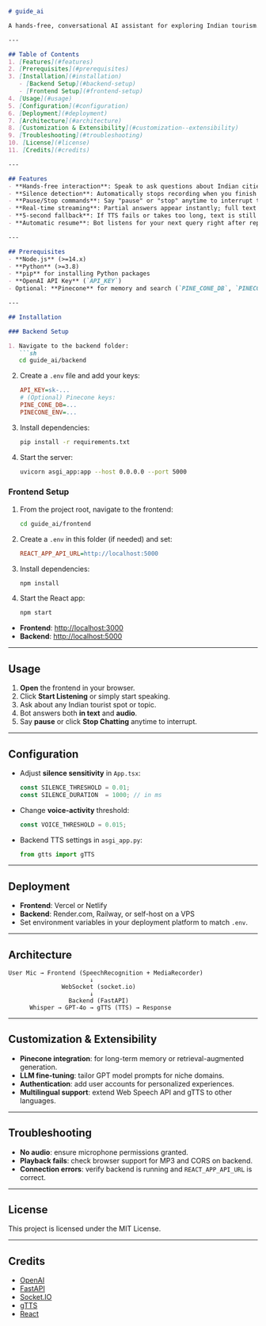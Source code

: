 ````markdown
# guide_ai

A hands-free, conversational AI assistant for exploring Indian tourism. Speak your questions—no buttons required—and get instant, spoken, and written answers.

---

## Table of Contents
1. [Features](#features)
2. [Prerequisites](#prerequisites)
3. [Installation](#installation)
   - [Backend Setup](#backend-setup)
   - [Frontend Setup](#frontend-setup)
4. [Usage](#usage)
5. [Configuration](#configuration)
6. [Deployment](#deployment)
7. [Architecture](#architecture)
8. [Customization & Extensibility](#customization--extensibility)
9. [Troubleshooting](#troubleshooting)
10. [License](#license)
11. [Credits](#credits)

---

## Features
- **Hands-free interaction**: Speak to ask questions about Indian cities, monuments, cuisine, culture, and more.
- **Silence detection**: Automatically stops recording when you finish speaking.
- **Pause/Stop commands**: Say "pause" or "stop" anytime to interrupt the response.
- **Real-time streaming**: Partial answers appear instantly; full text and audio delivered seamlessly.
- **5-second fallback**: If TTS fails or takes too long, text is still displayed.
- **Automatic resume**: Bot listens for your next query right after replying.

---

## Prerequisites
- **Node.js** (>=14.x)
- **Python** (>=3.8)
- **pip** for installing Python packages
- **OpenAI API Key** (`API_KEY`)
- Optional: **Pinecone** for memory and search (`PINE_CONE_DB`, `PINECONE_ENV`)

---

## Installation

### Backend Setup

1. Navigate to the backend folder:
   ```sh
   cd guide_ai/backend
````

2. Create a `.env` file and add your keys:

   ```ini
   API_KEY=sk-...
   # (Optional) Pinecone keys:
   PINE_CONE_DB=...
   PINECONE_ENV=...
   ```
3. Install dependencies:

   ```sh
   pip install -r requirements.txt
   ```
4. Start the server:

   ```sh
   uvicorn asgi_app:app --host 0.0.0.0 --port 5000
   ```

### Frontend Setup

1. From the project root, navigate to the frontend:

   ```sh
   cd guide_ai/frontend
   ```
2. Create a `.env` in this folder (if needed) and set:

   ```ini
   REACT_APP_API_URL=http://localhost:5000
   ```
3. Install dependencies:

   ```sh
   npm install
   ```
4. Start the React app:

   ```sh
   npm start
   ```

* **Frontend**: [http://localhost:3000](http://localhost:3000)
* **Backend**:  [http://localhost:5000](http://localhost:5000)

---

## Usage

1. **Open** the frontend in your browser.
2. Click **Start Listening** or simply start speaking.
3. Ask about any Indian tourist spot or topic.
4. Bot answers both **in text** and **audio**.
5. Say **pause** or click **Stop Chatting** anytime to interrupt.

---

## Configuration

* Adjust **silence sensitivity** in `App.tsx`:

  ```ts
  const SILENCE_THRESHOLD = 0.01;
  const SILENCE_DURATION  = 1000; // in ms
  ```
* Change **voice-activity** threshold:

  ```ts
  const VOICE_THRESHOLD = 0.015;
  ```
* Backend TTS settings in `asgi_app.py`:

  ```python
  from gtts import gTTS
  ```

---

## Deployment

* **Frontend**: Vercel or Netlify
* **Backend**: Render.com, Railway, or self-host on a VPS
* Set environment variables in your deployment platform to match `.env`.

---

## Architecture

```
User Mic → Frontend (SpeechRecognition + MediaRecorder)
                       ↓
               WebSocket (socket.io)
                       ↓
                 Backend (FastAPI)
      Whisper → GPT-4o → gTTS (TTS) → Response
```

---

## Customization & Extensibility

* **Pinecone integration**: for long-term memory or retrieval-augmented generation.
* **LLM fine-tuning**: tailor GPT model prompts for niche domains.
* **Authentication**: add user accounts for personalized experiences.
* **Multilingual support**: extend Web Speech API and gTTS to other languages.

---

## Troubleshooting

* **No audio**: ensure microphone permissions granted.
* **Playback fails**: check browser support for MP3 and CORS on backend.
* **Connection errors**: verify backend is running and `REACT_APP_API_URL` is correct.

---

## License

This project is licensed under the MIT License.

---

## Credits

* [OpenAI](https://openai.com)
* [FastAPI](https://fastapi.tiangolo.com)
* [Socket.IO](https://socket.io)
* [gTTS](https://pypi.org/project/gTTS)
* [React](https://react.dev)

```
```
